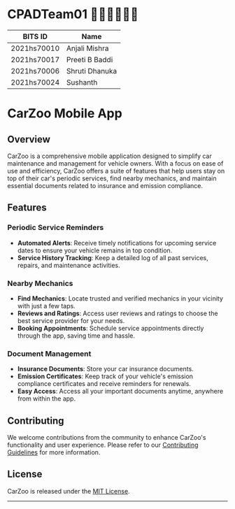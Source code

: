 # CPADTeam01 👨🏻‍💻👩🏻‍💻

BITS ID     | Name
----------  | -----
2021hs70010 | Anjali Mishra
2021hs70017 | Preeti B Baddi
2021hs70006 | Shruti Dhanuka
2021hs70024 | Sushanth 

# CarZoo Mobile App

## Overview

CarZoo is a comprehensive mobile application designed to simplify car maintenance and management for vehicle owners. With a focus on ease of use and efficiency, CarZoo offers a suite of features that help users stay on top of their car's periodic services, find nearby mechanics, and maintain essential documents related to insurance and emission compliance.

## Features

### Periodic Service Reminders
- **Automated Alerts**: Receive timely notifications for upcoming service dates to ensure your vehicle remains in top condition.
- **Service History Tracking**: Keep a detailed log of all past services, repairs, and maintenance activities.

### Nearby Mechanics
- **Find Mechanics**: Locate trusted and verified mechanics in your vicinity with just a few taps.
- **Reviews and Ratings**: Access user reviews and ratings to choose the best service provider for your needs.
- **Booking Appointments**: Schedule service appointments directly through the app, saving time and hassle.

### Document Management
- **Insurance Documents**: Store your car insurance documents.
- **Emission Certificates**: Keep track of your vehicle's emission compliance certificates and receive reminders for renewals.
- **Easy Access**: Access all your important documents anytime, anywhere from within the app.

## Contributing

We welcome contributions from the community to enhance CarZoo's functionality and user experience. Please refer to our [Contributing Guidelines](CONTRIBUTING.md) for more information.

## License

CarZoo is released under the [MIT License](LICENSE).

---
